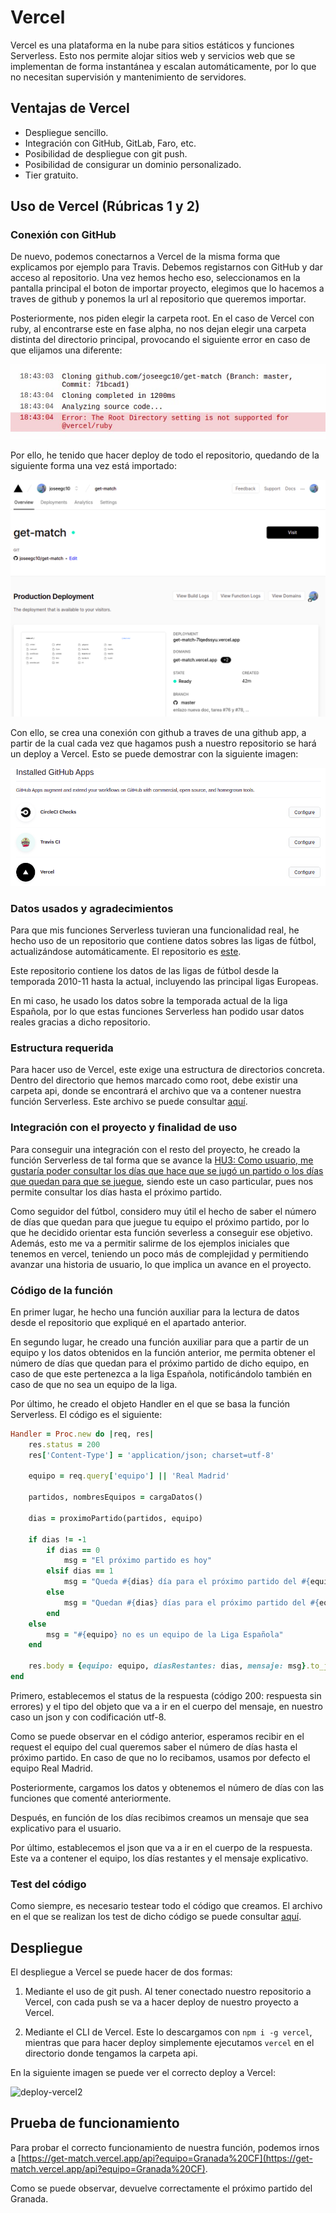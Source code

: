 # Vercel

Vercel es una plataforma en la nube para sitios estáticos y funciones Serverless. Esto nos permite alojar sitios web y servicios web que se implementan de forma instantánea y escalan automáticamente, por lo que no necesitan supervisión y mantenimiento de servidores.

## Ventajas de Vercel

- Despliegue sencillo.
- Integración con GitHub, GitLab, Faro, etc.
- Posibilidad de despliegue con git push.
- Posibilidad de consigurar un dominio personalizado.
- Tier gratuito.

## Uso de Vercel (Rúbricas 1 y 2)

### Conexión con GitHub

De nuevo, podemos conectarnos a Vercel de la misma forma que explicamos por ejemplo para Travis. Debemos registarnos con GitHub y dar acceso al repositorio. Una vez hemos hecho eso, seleccionamos en la pantalla principal el boton de importar proyecto, elegimos que lo hacemos a traves de github y ponemos la url al repositorio que queremos importar.

Posteriormente, nos piden elegir la carpeta root. En el caso de Vercel con ruby, al encontrarse este en fase alpha, no nos dejan elegir una carpeta distinta del directorio principal, provocando el siguiente error en caso de que elijamos una diferente:

![error-root](../img/serverless/error.jpg)

Por ello, he tenido que hacer deploy de todo el repositorio, quedando de la siguiente forma una vez está importado:

![deploy-vercel](../img/serverless/deploy.png)

Con ello, se crea una conexión con github a traves de una github app, a partir de la cual cada vez que hagamos push a nuestro repositorio se hará un deploy a Vercel. Esto se puede demostrar con la siguiente imagen:

![ghapp](../img/serverless/ghapp.png)

### Datos usados y agradecimientos

Para que mis funciones Serverless tuvieran una funcionalidad real, he hecho uso de un repositorio que contiene datos sobres las ligas de fútbol, actualizándose automáticamente. El repositorio es [este](https://github.com/openfootball/football.json).

Este repositorio contiene los datos de las ligas de fútbol desde la temporada 2010-11 hasta la actual, incluyendo las principal ligas Europeas.

En mi caso, he usado los datos sobre la temporada actual de la liga Española, por lo que estas funciones Serverless han podido usar datos reales gracias a dicho repositorio.

### Estructura requerida

Para hacer uso de Vercel, este exige una estructura de directorios concreta. Dentro del directorio que hemos marcado como root, debe existir una carpeta api, donde se encontrará el archivo que va a contener nuestra función Serverless. Este archivo se puede consultar [aquí](../../api/index.rb).

### Integración con el proyecto y finalidad de uso

Para conseguir una integración con el resto del proyecto, he creado la función Serverless de tal forma que se avance la [HU3: Como usuario, me gustaría poder consultar los días que hace que se jugó un partido o los días que quedan para que se juegue](https://github.com/joseegc10/get-match/issues/32), siendo este un caso particular, pues nos permite consultar los días hasta el próximo partido.

Como seguidor del fútbol, considero muy útil el hecho de saber el número de días que quedan para que juegue tu equipo el próximo partido, por lo que he decidido orientar esta función severless a conseguir ese objetivo. Además, esto me va a permitir salirme de los ejemplos iniciales que tenemos en vercel, teniendo un poco más de complejidad y permitiendo avanzar una historia de usuario, lo que implica un avance en el proyecto.

### Código de la función

En primer lugar, he hecho una función auxiliar para la lectura de datos desde el repositorio que expliqué en el apartado anterior.

En segundo lugar, he creado una función auxiliar para que a partir de un equipo y los datos obtenidos en la función anterior, me permita obtener el número de días que quedan para el próximo partido de dicho equipo, en caso de que este pertenezca a la liga Española, notificándolo también en caso de que no sea un equipo de la liga.

Por último, he creado el objeto Handler en el que se basa la función Serverless. El código es el siguiente:

```ruby
Handler = Proc.new do |req, res|
    res.status = 200
    res['Content-Type'] = 'application/json; charset=utf-8'
  
    equipo = req.query['equipo'] || 'Real Madrid'

    partidos, nombresEquipos = cargaDatos()

    dias = proximoPartido(partidos, equipo)

    if dias != -1
        if dias == 0
            msg = "El próximo partido es hoy"
        elsif dias == 1
            msg = "Queda #{dias} día para el próximo partido del #{equipo}"
        else
            msg = "Quedan #{dias} días para el próximo partido del #{equipo}"
        end
    else
        msg = "#{equipo} no es un equipo de la Liga Española"
    end
  
    res.body = {equipo: equipo, diasRestantes: dias, mensaje: msg}.to_json
end
```

Primero, establecemos el status de la respuesta (código 200: respuesta sin errores) y el tipo del objeto que va a ir en el cuerpo del mensaje, en nuestro caso un json y con codificación utf-8.

Como se puede observar en el código anterior, esperamos recibir en el request el equipo del cual queremos saber el número de días hasta el próximo partido. En caso de que no lo recibamos, usamos por defecto el equipo Real Madrid.

Posteriormente, cargamos los datos y obtenemos el número de días con las funciones que comenté anteriormente.

Después, en función de los días recibimos creamos un mensaje que sea explicativo para el usuario.

Por último, establecemos el json que va a ir en el cuerpo de la respuesta. Este va a contener el equipo, los días restantes y el mensaje explicativo.

### Test del código

Como siempre, es necesario testear todo el código que creamos. El archivo en el que se realizan los test de dicho código se puede consultar [aquí](../../spec/index_spec.rb).

## Despliegue

El despliegue a Vercel se puede hacer de dos formas:

1. Mediante el uso de git push. Al tener conectado nuestro repositorio a Vercel, con cada push se va a hacer deploy de nuestro proyecto a Vercel.

2. Mediante el CLI de Vercel. Este lo descargamos con `npm i -g vercel`, mientras que para hacer deploy simplemente ejecutamos `vercel` en el directorio donde tengamos la carpeta api.

En la siguiente imagen se puede ver el correcto deploy a Vercel:

![deploy-vercel2](../img/serverless/deploy2.pjpgng)

## Prueba de funcionamiento

Para probar el correcto funcionamiento de nuestra función, podemos irnos a [https://get-match.vercel.app/api?equipo=Granada%20CF](https://get-match.vercel.app/api?equipo=Granada%20CF).

Como se puede observar, devuelve correctamente el próximo partido del Granada.
